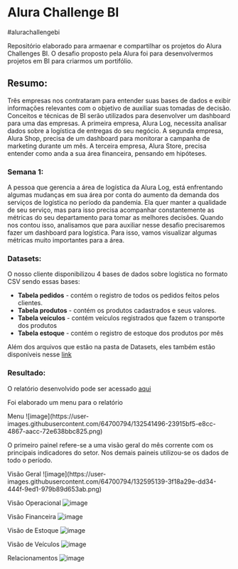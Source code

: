 # Alura Challenge BI
#alurachallengebi
<p> Repositório elaborado para armaenar e compartilhar os projetos do Alura Challenges BI. O desafio proposto pela Alura  foi para desenvolvermos projetos em BI para criarmos um portifólio. </p>

## Resumo: 
<p> Três empresas nos contrataram para entender suas bases de dados e exibir informações relevantes com o objetivo de auxiliar suas tomadas de decisão. Conceitos e técnicas de BI serão utilizados para desenvolver um dashboard para uma das empresas.  A primeira empresa, Alura Log, necessita analisar dados sobre a logística de entregas do seu negócio. A segunda empresa, Alura Shop, precisa de um dashboard para monitorar a campanha de marketing durante um mês. A terceira empresa, Alura Store, precisa entender como anda a sua área financeira, pensando em hipóteses. </p>

### Semana 1:
<p> A pessoa que gerencia a área de logística da Alura Log, está enfrentando algumas mudanças em sua área por conta do aumento da demanda dos serviços de logística no período da pandemia. Ela quer manter a qualidade de seu serviço, mas para isso precisa acompanhar constantemente as métricas do seu departamento para tomar as melhores decisões. Quando nos contou isso, analisamos que para auxiliar nesse desafio precisaremos fazer um dashboard para logística. Para isso, vamos visualizar algumas métricas muito importantes para a área. </p>

  ### Datasets:
   <p> O nosso cliente disponibilizou 4 bases de dados sobre logística no formato CSV sendo essas bases: </p>
  <ul>
    <li> <b>Tabela pedidos</b> - contém o registro de todos os pedidos feitos pelos clientes. </li>
    <li> <b>Tabela produtos</b> - contém os produtos cadastrados e seus valores. </li>
    <li> <b>Tabela veículos</b> - contém veículos registrados que fazem o transporte dos produtos </li>
    <li> <b>Tabela estoque</b> - contém o registro de estoque dos produtos por mês </li>
 </ul>
 <p> Além dos arquivos que estão na pasta de Datasets, eles também estão disponíveis nesse <a href="https://drive.google.com/drive/folders/1saKsmnW4FvOw_MRG363pNEYFbFpGw5hf?usp=sharing" target="_blank">link</a> </p>
  
   ### Resultado:
   
   <p> O relatório desenvolvido pode ser acessado <a href="https://app.powerbi.com/reportEmbed?reportId=1385f592-943b-4002-8520-336c1bf43d6f&autoAuth=true&ctid=b7845ad6-74cd-4782-aea9-57359643b87b&config=eyJjbHVzdGVyVXJsIjoiaHR0cHM6Ly93YWJpLWJyYXppbC1zb3V0aC1iLXByaW1hcnktcmVkaXJlY3QuYW5hbHlzaXMud2luZG93cy5uZXQvIn0%3D">aqui</a></p>
  
 <p>Foi elaborado um menu para o relatório</p> 
 Menu
 ![image](https://user-images.githubusercontent.com/64700794/132541496-23915bf5-e8cc-4867-aacc-72e638bbc825.png)
  
  <p>O primeiro painel refere-se a uma visão geral do mês corrente com os principais indicadores do setor. Nos demais paineis utilizou-se os dados de todo o período.</p> 
Visão Geral
 ![image](https://user-images.githubusercontent.com/64700794/132595139-3f18a29e-dd34-444f-9ed1-979b89d653ab.png)
  
Visão Operacional
![image](https://user-images.githubusercontent.com/64700794/132595275-ed2d792d-88ee-4594-9d7a-c16f4a29a5df.png)

Visão Financeira
![image](https://user-images.githubusercontent.com/64700794/132595228-8a717025-7518-4947-8f42-343da0310fea.png)

Visão de Estoque
![image](https://user-images.githubusercontent.com/64700794/132595570-b6e369af-4285-488f-b1a1-3f77748e8f6d.png)

Visão de Veículos
![image](https://user-images.githubusercontent.com/64700794/132595591-b735498c-36ff-46ca-9cfe-2228302a7342.png)

Relacionamentos
![image](https://user-images.githubusercontent.com/64700794/132595964-68da7599-ab8e-467c-a4c0-66e901c285d2.png)
